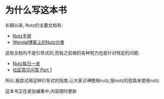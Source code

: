 # 为什么写这本书

长期以来, Nutz的主要文档有:

* [Nutz手册](http://nutzam.com/core/nutz_preface.html)
* [Wendal博客上的Nutz分类](http://wendal.net/tags/#Nutz-ref)

这些文档均不是引导式的,而我之前做的各种努力也是针对特定的问题:

* [Nutz每日一发](http://my.oschina.net/wendal/blog?catalog=33978)
* [社区常见问答 Part 1](http://nutzam.com/core/faq/common_qa_1.html)

所以,我尝试用这种引导式的指南,让大家*正确*使用nutz,按nutz的思路来使用nutz

这本书正在紧张编著中,内容随时更新